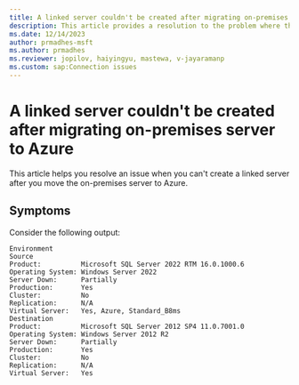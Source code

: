 ```yaml
---
title: A linked server couldn't be created after migrating on-premises server
description: This article provides a resolution to the problem where the linked server can't be created after migrating on-premises server to Azure.
ms.date: 12/14/2023
author: prmadhes-msft
ms.author: prmadhes
ms.reviewer: jopilov, haiyingyu, mastewa, v-jayaramanp
ms.custom: sap:Connection issues
---
```


# A linked server couldn't be created after migrating on-premises server to Azure

This article helps you resolve an issue when you can't create a linked server after you move the on-premises server to Azure.

## Symptoms

Consider the following output:

```output
Environment
Source
Product:          Microsoft SQL Server 2022 RTM 16.0.1000.6
Operating System: Windows Server 2022
Server Down:      Partially
Production:       Yes
Cluster:          No
Replication:      N/A
Virtual Server:   Yes, Azure, Standard_B8ms
Destination
Product:          Microsoft SQL Server 2012 SP4 11.0.7001.0 
Operating System: Windows Server 2012 R2
Server Down:      Partially  
Production:       Yes
Cluster:          No
Replication:      N/A
Virtual Server:   Yes
```

